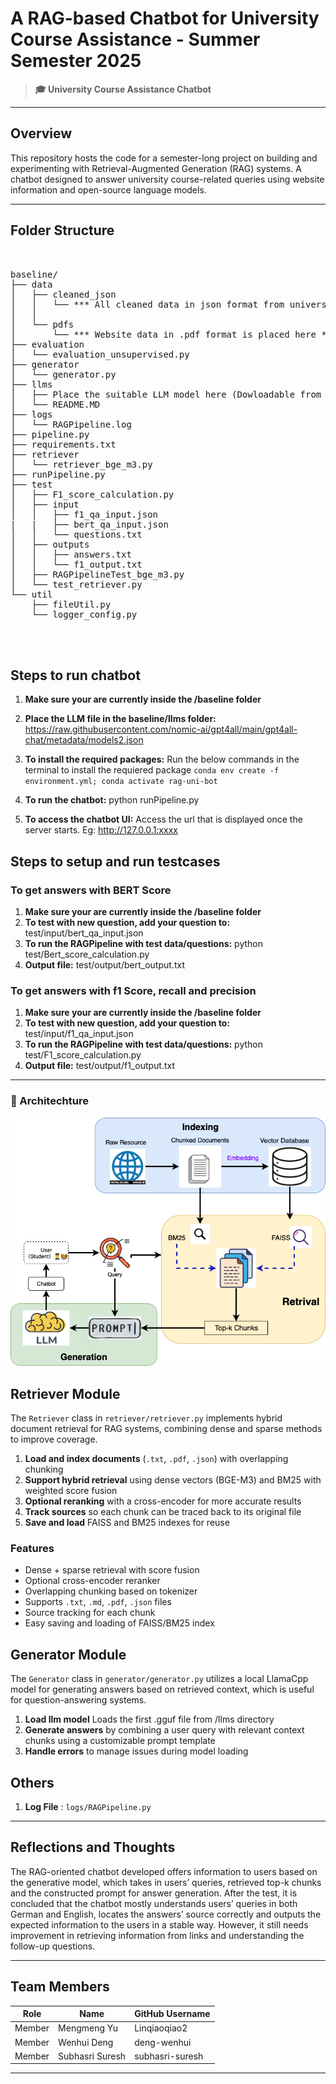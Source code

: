 # A RAG-based Chatbot for University Course Assistance - Summer Semester 2025

> **🎓 University Course Assistance Chatbot** 

---

## Overview

This repository hosts the code for a semester-long project on building and experimenting with Retrieval-Augmented Generation (RAG) systems. A chatbot designed to answer university course-related queries using website information and open-source language models.

---

## Folder Structure
<pre> 

baseline/
├── data
│   ├── cleaned_json
│   │   └── *** All cleaned data in json format from university website**
│   │   
│   └── pdfs
│       └── *** Website data in .pdf format is placed here ***
├── evaluation
│   └── evaluation_unsupervised.py
├── generator
│   └── generator.py
├── llms
│   ├── Place the suitable LLM model here (Dowloadable from https://raw.githubusercontent.com/nomic-ai/gpt4all/main/gpt4all-chat/metadata/models2.json)
│   └── README.MD
├── logs
│   └── RAGPipeline.log
├── pipeline.py
├── requirements.txt
├── retriever
│   └── retriever_bge_m3.py
├── runPipeline.py
├── test
│   ├── F1_score_calculation.py
│   ├── input
│   │   ├── f1_qa_input.json
|   |   ├── bert_qa_input.json
│   │   └── questions.txt
│   ├── outputs
│   │   ├── answers.txt
│   │   └── f1_output.txt
│   ├── RAGPipelineTest_bge_m3.py
│   └── test_retriever.py
└── util
    ├── fileUtil.py
    └── logger_config.py



</pre>
## Steps to run chatbot
 1. **Make sure your are currently inside the /baseline folder**
 2. **Place the LLM file in the baseline/llms folder:**  https://raw.githubusercontent.com/nomic-ai/gpt4all/main/gpt4all-chat/metadata/models2.json
 3. **To install the required packages:** Run the below commands in the terminal to install the requiered package
                ```
                    conda env create -f environment.yml;
                    conda activate rag-uni-bot
                 ```
 
 4. **To run the chatbot:** python runPipeline.py
 5. **To access the chatbot UI:** Access the url that is displayed once the server starts. Eg: http://127.0.0.1:xxxx


## Steps to setup and run testcases

### To get answers with BERT Score
 1. **Make sure your are currently inside the /baseline folder**
 2. **To test with new question, add your question to:** test/input/bert_qa_input.json
 3. **To run the RAGPipeline with test data/questions:** python test/Bert_score_calculation.py
 5. **Output file:** test/output/bert_output.txt
 

 ### To get answers with f1 Score, recall and precision 
 1. **Make sure your are currently inside the /baseline folder**
 2. **To test with new question, add your question to:** test/input/f1_qa_input.json
 3. **To run the RAGPipeline with test data/questions:** python test/F1_score_calculation.py
 5. **Output file:** test/output/f1_output.txt
 
---
### 🧩 Architechture

![Project Diagram](architechture_diagram.png)

## Retriever Module

The `Retriever` class in `retriever/retriever.py` implements hybrid document retrieval for RAG systems, combining dense and sparse methods to improve coverage.

1. **Load and index documents** (`.txt`, `.pdf`, `.json`) with overlapping chunking  
2. **Support hybrid retrieval** using dense vectors (BGE-M3) and BM25 with weighted score fusion  
3. **Optional reranking** with a cross-encoder for more accurate results  
4. **Track sources** so each chunk can be traced back to its original file  
5. **Save and load** FAISS and BM25 indexes for reuse

### Features
- Dense + sparse retrieval with score fusion  
- Optional cross-encoder reranker  
- Overlapping chunking based on tokenizer  
- Supports `.txt`, `.md`, `.pdf`, `.json` files  
- Source tracking for each chunk  
- Easy saving and loading of FAISS/BM25 index

## Generator Module

The `Generator` class in `generator/generator.py` utilizes a local LlamaCpp model for generating answers based on retrieved context, which is useful for question-answering systems.

1. **Load llm model**  Loads the first .gguf file from /llms directory 
2. **Generate answers** by combining a user query with relevant context chunks using a customizable prompt template
3. **Handle errors** to manage issues during model loading

## Others

1. **Log File**  : `logs/RAGPipeline.py`

---

## Reflections and Thoughts

The RAG-oriented chatbot developed offers information to users based on the generative model, which takes in users’ queries, retrieved top-k chunks and the
constructed prompt for answer generation. After the test, it is concluded that the chatbot mostly understands users’ queries in both German and English, locates the answers’ source correctly and outputs the expected information to the users in a
stable way. However, it still needs improvement in retrieving information from links and understanding the follow-up questions.

---


## Team Members

| Role   | Name            | GitHub Username |
| ------ | --------------- | --------------- |
| Member | Mengmeng Yu     | Linqiaoqiao2    |
| Member | Wenhui Deng     | deng-wenhui     |
| Member | Subhasri Suresh | subhasri-suresh |

---

